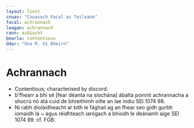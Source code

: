 ```yaml
---
layout: liost
cnuas: "Cnuasach Focal as Teileann"
focal: achrannach
leagan: achrannach
rann: aidiacht
bearla: contentious
Údar: "Úna M. Uí Bheirn"
---
```


# Achrannach

* Contentious; characterised by discord.
* b'fhearr a bhi sé [fear déanta na síochána] ábalta poinnti achrannacha
a shocrú nó atá cuid de bhreithimh oilte an lae indiu SEl
1074 98.
* Ni rabh diolaidheacht ar bith le fághail ag an fhear seo gidh gurbh
iomaidh lá ~ agus réidhteach iarógach a bhiodh le deánamh aige SEl 1074 99. cf. FGB:
